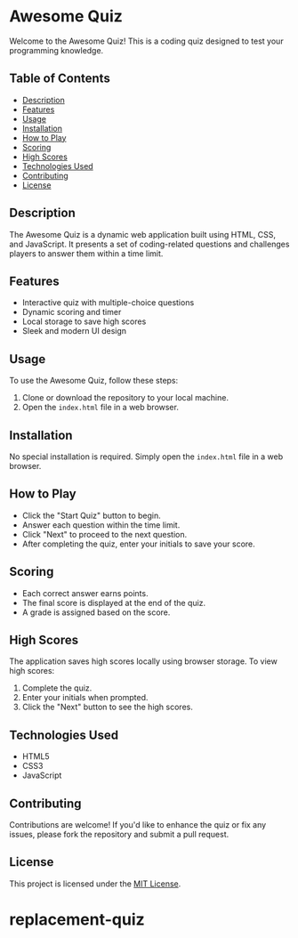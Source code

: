 # Awesome Quiz

Welcome to the Awesome Quiz! This is a coding quiz designed to test your programming knowledge.

## Table of Contents
- [Description](#description)
- [Features](#features)
- [Usage](#usage)
- [Installation](#installation)
- [How to Play](#how-to-play)
- [Scoring](#scoring)
- [High Scores](#high-scores)
- [Technologies Used](#technologies-used)
- [Contributing](#contributing)
- [License](#license)

## Description

The Awesome Quiz is a dynamic web application built using HTML, CSS, and JavaScript. It presents a set of coding-related questions and challenges players to answer them within a time limit.

## Features

- Interactive quiz with multiple-choice questions
- Dynamic scoring and timer
- Local storage to save high scores
- Sleek and modern UI design

## Usage

To use the Awesome Quiz, follow these steps:

1. Clone or download the repository to your local machine.
2. Open the `index.html` file in a web browser.

## Installation

No special installation is required. Simply open the `index.html` file in a web browser.

## How to Play

- Click the "Start Quiz" button to begin.
- Answer each question within the time limit.
- Click "Next" to proceed to the next question.
- After completing the quiz, enter your initials to save your score.

## Scoring

- Each correct answer earns points.
- The final score is displayed at the end of the quiz.
- A grade is assigned based on the score.

## High Scores

The application saves high scores locally using browser storage. To view high scores:

1. Complete the quiz.
2. Enter your initials when prompted.
3. Click the "Next" button to see the high scores.

## Technologies Used

- HTML5
- CSS3
- JavaScript

## Contributing

Contributions are welcome! If you'd like to enhance the quiz or fix any issues, please fork the repository and submit a pull request.

## License

This project is licensed under the [MIT License](LICENSE).
# replacement-quiz
